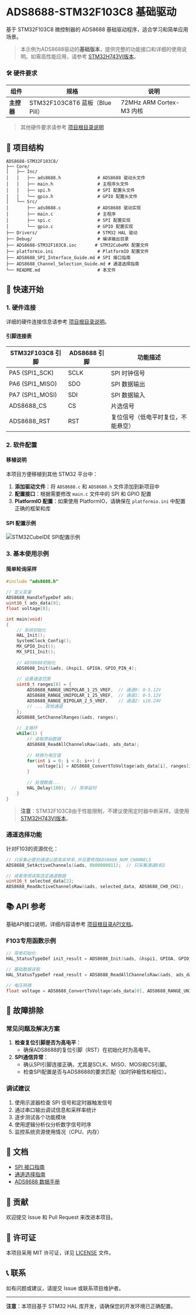 # ADS8688-STM32F103C8 基础驱动

基于 STM32F103C8 微控制器的 ADS8688 基础驱动程序，适合学习和简单应用场景。

> 本示例为ADS8688驱动的**基础版本**，提供完整的功能接口和详细的使用说明。如需高性能应用，请参考 [STM32H743VI版本](../ADS8688-STM32H743VI/README.md)。


### 🛠️ 硬件要求

| 组件 | 规格 | 说明 |
|------|------|------|
| **主控器** | STM32F103C8T6 蓝板（Blue Pill） | 72MHz ARM Cortex-M3 内核 |

> 其他硬件要求请参考 [项目根目录说明](../README.md#🛠️-硬件要求)

## 📁 项目结构

```
ADS8688-STM32F103C8/
├── Core/
│   ├── Inc/
│   │   ├── ads8688.h              # ADS8688 驱动头文件
│   │   ├── main.h                 # 主程序头文件
│   │   ├── spi.h                  # SPI 配置头文件
│   │   └── gpio.h                 # GPIO 配置头文件
│   └── Src/
│       ├── ads8688.c              # ADS8688 驱动实现
│       ├── main.c                 # 主程序
│       ├── spi.c                  # SPI 配置实现
│       └── gpio.c                 # GPIO 配置实现
├── Drivers/                       # STM32 HAL 驱动
├── Debug/                         # 编译输出目录
├── ADS8688-STM32F103C8.ioc       # STM32CubeMX 配置文件
├── platformio.ini                 # PlatformIO 配置文件
├── ADS8688_SPI_Interface_Guide.md # SPI 接口指南
├── ADS8688_Channel_Selection_Guide.md # 通道选择指南
└── README.md                      # 本文件
```

## 🚀 快速开始

### 1. 硬件连接

详细的硬件连接信息请参考 [项目根目录说明](../README.md#🛠️-硬件要求)。

#### 引脚连接表

| STM32F103C8 引脚 | ADS8688 引脚 | 功能描述 |
|------------------|--------------|----------|
| PA5 (SPI1_SCK) | SCLK | SPI 时钟信号 |
| PA6 (SPI1_MISO) | SDO | SPI 数据输出 |
| PA7 (SPI1_MOSI) | SDI | SPI 数据输入 |
| ADS8688_CS | CS | 片选信号 |
| ADS8688_RST | RST | 复位信号（低电平时复位，不能悬空） |

### 2. 软件配置

#### 移植说明

本项目方便移植到其他 STM32 平台中：

1. **添加驱动文件**：将 `ADS8688.c` 和 `ADS8688.h` 文件添加到新项目中
2. **配置接口**：根据需要修改 `main.c` 文件中的 SPI 和 GPIO 配置
3. **PlatformIO 配置**：如果使用 PlatformIO，请确保在 `platformio.ini` 中配置正确的框架和库

#### SPI 配置示例

![STM32CubeIDE SPI配置示例](STM32F103-SPI.png)


### 3. 基本使用示例

#### 简单轮询采样

```c
#include "ads8688.h"

// 定义变量
ADS8688_HandleTypeDef ads;
uint16_t ads_data[8];
float voltage[8];

int main(void)
{
    // 系统初始化
    HAL_Init();
    SystemClock_Config();
    MX_GPIO_Init();
    MX_SPI1_Init();
    
    // ADS8688初始化
    ADS8688_Init(&ads, &hspi1, GPIOA, GPIO_PIN_4);
    
    // 设置通道范围
    uint8_t ranges[8] = {
        ADS8688_RANGE_UNIPOLAR_1_25_VREF,  // 通道0: 0-5.12V
        ADS8688_RANGE_UNIPOLAR_1_25_VREF,  // 通道1: 0-5.12V
        ADS8688_RANGE_BIPOLAR_2_5_VREF,    // 通道2: ±10.24V
        // ... 其他通道
    };
    ADS8688_SetChannelRanges(&ads, ranges);
    
    // 主循环
    while(1) {
        // 读取原始数据
        ADS8688_ReadAllChannelsRaw(&ads, ads_data);
        
        // 转换为电压值
        for(int i = 0; i < 8; i++) {
            voltage[i] = ADS8688_ConvertToVoltage(ads_data[i], ranges[i], 4.096f);
        }
        
        // 处理数据...
        HAL_Delay(100);  // 简单延时
    }
}
```

> **注意**：STM32F103C8由于性能限制，不建议使用定时器中断采样。请使用 [STM32H743VI版本](../ADS8688-STM32H743VI/README.md)。

### 通道选择功能

针对F103的资源优化：

```c
// 只采集必要的通道以提高采样率,并且要修改ADS8688_NUM_CHANNELS
ADS8688_SetActiveChannels(&ads, 0b00000011);  // 只采集通道0和1

// 或者使用读取选定通道数据
uint16_t selected_data[2];
ADS8688_ReadActiveChannelsRaw(&ads, selected_data, ADS8688_CH0_CH1);
```


## 📚 API 参考

基础API接口说明，详细内容请参考 [项目根目录API文档](../README.md#📚-api-参考)。

### F103专用函数示例

```c
// 简单初始化
HAL_StatusTypeDef init_result = ADS8688_Init(&ads, &hspi1, GPIOA, GPIO_PIN_4);

// 基础数据读取
HAL_StatusTypeDef read_result = ADS8688_ReadAllChannelsRaw(&ads, ads_data);

// 电压转换
float voltage = ADS8688_ConvertToVoltage(ads_data[0], ADS8688_RANGE_UNIPOLAR_1_25_VREF, 4.096f);
```

## 🐛 故障排除

### 常见问题及解决方案

1. **检查复位引脚是否为高电平**：
    - 确保ADS8688的复位引脚（RST）在初始化时为高电平。
2. **SPI通信异常**：
    - 确认SPI引脚连接正确，尤其是SCLK、MISO、MOSI和CS引脚。
    - 检查SPI配置是否与ADS8688的要求匹配（如时钟极性和相位）。

### 调试建议

1. 使用示波器检查 SPI 信号和定时器触发信号
2. 通过串口输出调试信息和采样率统计
3. 逐步测试各个功能模块
4. 使用逻辑分析仪分析数字信号时序
5. 监控系统资源使用情况（CPU、内存）

## 📖 文档

- [SPI 接口指南](ADS8688_SPI_Interface_Guide.md)
- [通道选择指南](ADS8688_Channel_Selection_Guide.md)
- [ADS8688 数据手册](https://www.ti.com/product/ADS8688)

## 🤝 贡献

欢迎提交 Issue 和 Pull Request 来改进本项目。

## 📄 许可证

本项目采用 MIT 许可证，详见 [LICENSE](LICENSE) 文件。

## 📞 联系

如有问题或建议，请提交 Issue 或联系项目维护者。

---

**注意**：本项目基于 STM32 HAL 库开发，请确保您的开发环境已正确配置。
